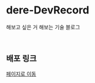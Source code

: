 # dere-DevRecord

해보고 싶은 거 해보는 기술 블로그

<br/>

## 배포 링크

[페이지로 이동](https://dere-devrecord.vercel.app)
